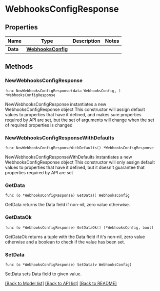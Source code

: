 # WebhooksConfigResponse

## Properties

Name | Type | Description | Notes
------------ | ------------- | ------------- | -------------
**Data** | [**WebhooksConfig**](WebhooksConfig.md) |  | 

## Methods

### NewWebhooksConfigResponse

`func NewWebhooksConfigResponse(data WebhooksConfig, ) *WebhooksConfigResponse`

NewWebhooksConfigResponse instantiates a new WebhooksConfigResponse object
This constructor will assign default values to properties that have it defined,
and makes sure properties required by API are set, but the set of arguments
will change when the set of required properties is changed

### NewWebhooksConfigResponseWithDefaults

`func NewWebhooksConfigResponseWithDefaults() *WebhooksConfigResponse`

NewWebhooksConfigResponseWithDefaults instantiates a new WebhooksConfigResponse object
This constructor will only assign default values to properties that have it defined,
but it doesn't guarantee that properties required by API are set

### GetData

`func (o *WebhooksConfigResponse) GetData() WebhooksConfig`

GetData returns the Data field if non-nil, zero value otherwise.

### GetDataOk

`func (o *WebhooksConfigResponse) GetDataOk() (*WebhooksConfig, bool)`

GetDataOk returns a tuple with the Data field if it's non-nil, zero value otherwise
and a boolean to check if the value has been set.

### SetData

`func (o *WebhooksConfigResponse) SetData(v WebhooksConfig)`

SetData sets Data field to given value.



[[Back to Model list]](../README.md#documentation-for-models) [[Back to API list]](../README.md#documentation-for-api-endpoints) [[Back to README]](../README.md)


